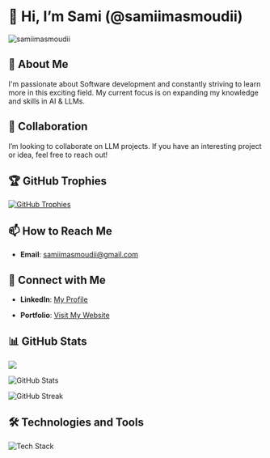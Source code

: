 # 👋 Hi, I’m Sami (@samiimasmoudii)

<p align="left"> 
  <img src="https://komarev.com/ghpvc/?username=samiimasmoudii&label=Profile%20Views&color=0e75b6&style=flat" alt="samiimasmoudii" /> 
</p>

## 👀 About Me
I'm passionate about Software development and constantly striving to learn more in this exciting field. My current focus is on expanding my knowledge and skills in AI & LLMs.

## 💼 Collaboration
I’m looking to collaborate on LLM projects. If you have an interesting project or idea, feel free to reach out!

## 🏆 GitHub Trophies
<p align="left">
  <a href="https://github.com/ryo-ma/github-profile-trophy">
    <img src="https://github-profile-trophy.vercel.app/?username=samiimasmoudii&theme=gruvbox&no-frame=true&margin-w=15" alt="GitHub Trophies" />
  </a>
</p>

## 📫 How to Reach Me
- **Email**: [samiimasmoudii@gmail.com](mailto:samiimasmoudii@gmail.com)


## 🔗 Connect with Me
- **LinkedIn**: [My Profile](https://www.linkedin.com/in/sami-masmoudi12/)

- **Portfolio**: [Visit My Website](https://sami-masmoudi.notion.site/Sami-Masmoudi-120f625380c88021b3c8f0c8a5a128e4)

## 📊 GitHub Stats
<p align="left">
  <img src = "https://github-readme-stats.vercel.app/api/top-langs/?username=samiimasmoudii&exclude_repo=Secure_File_storage_Facial_recognition,satellite-image-analysis&hide=jupyter%20notebook"/>
</p>

<p align="left">
  <img src="https://github-readme-stats.vercel.app/api?username=samiimasmoudii&theme=dark&icon_color=74A3FE&hide_border=true&title_color=74A3FE&text_color=FFFFFF" alt="GitHub Stats" />
</p>

<p align="left">
  <img src="https://github-readme-streak-stats.herokuapp.com?user=samiimasmoudii&theme=dark&hide_border=false" alt="GitHub Streak" />
</p>

## 🛠️ Technologies and Tools
<p align="left">
  <img src="https://skillicons.dev/icons?i=spring,react,bootstrap,typescript,c,cpp,css,docker,flutter,github,git,html,java,js,kafka,kali,latex,mysql,,nodejs,npm,opencv,tensorflow,ps,php,postgres,postman,py,bash,symfony" alt="Tech Stack" />
</p>
